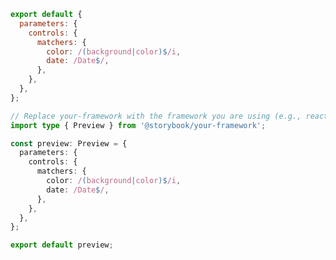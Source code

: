 ```js filename=".storybook/preview.js" renderer="common" language="js"
export default {
  parameters: {
    controls: {
      matchers: {
        color: /(background|color)$/i,
        date: /Date$/,
      },
    },
  },
};
```

```ts filename=".storybook/preview.ts" renderer="common" language="ts"
// Replace your-framework with the framework you are using (e.g., react-vite, vue3-vite, angular, etc.)
import type { Preview } from '@storybook/your-framework';

const preview: Preview = {
  parameters: {
    controls: {
      matchers: {
        color: /(background|color)$/i,
        date: /Date$/,
      },
    },
  },
};

export default preview;
```
